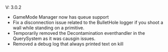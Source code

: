 V: 3.0.2
- GameMode Manager now has queue support
- Fix a disconnection issue related to the BulletHole logger if you shoot a wall while standing on a primitive.
- Temporarily removed the Decontamination eventhandler in the QuerySystem as it was causgin issues.
- Removed a debug log that always printed text on kill